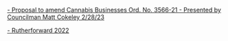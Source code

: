 [- Proposal to amend Cannabis Businesses Ord. No. 3566-21 - Presented by Councilman Matt Cokeley 2/28/23](https://storage.googleapis.com/static.rutherford-nj.com/special-presentations/Cannabis_Class_5_6_Ord_FIN_r1.pdf)

[- Rutherforward 2022](https://storage.googleapis.com/static.rutherford-nj.com/newsletters/Rutherforward/Rutherforward_2022.pdf)
